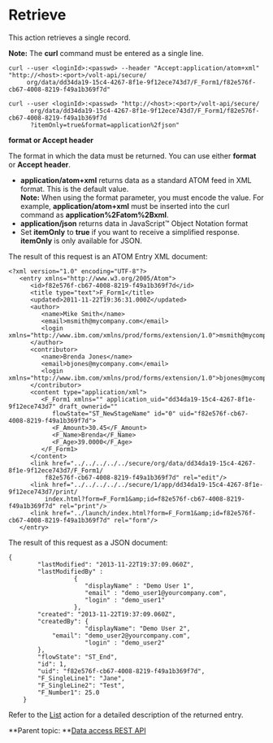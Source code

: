 # Retrieve 

This action retrieves a single record.

**Note:** The **curl** command must be entered as a single line.

```
curl --user <loginId>:<passwd> --header "Accept:application/atom+xml" "http://<host>:<port>/volt-api/secure/
     org/data/dd34da19-15c4-4267-8f1e-9f12ece743d7/F_Form1/f82e576f-cb67-4008-8219-f49a1b369f7d"

curl --user <loginId>:<passwd> "http://<host>:<port>/volt-api/secure/
      org/data/dd34da19-15c4-4267-8f1e-9f12ece743d7/F_Form1/f82e576f-cb67-4008-8219-f49a1b369f7d
      ?itemOnly=true&format=application%2fjson"
```

**format or Accept header**

The format in which the data must be returned. You can use either **format** or **Accept header**.

   - **application/atom+xml** returns data as a standard ATOM feed in XML format. This is the default value.<br>
        **Note:** When using the format parameter, you must encode the value. For example, **application/atom+xml** must be inserted into the curl command as **application%2Fatom%2Bxml**.
   -   **application/json** returns data in JavaScript™ Object Notation format
   -   Set **itemOnly** to **true** if you want to receive a simplified response. **itemOnly** is only available for JSON.

The result of this request is an ATOM Entry XML document:

```
<?xml version="1.0" encoding="UTF-8"?>
   <entry xmlns="http://www.w3.org/2005/Atom">
      <id>f82e576f-cb67-4008-8219-f49a1b369f7d</id>
      <title type="text">F_Form1</title>
      <updated>2011-11-22T19:36:31.000Z</updated>
      <author>
         <name>Mike Smith</name>
         <email>msmith@mycompany.com</email>
         <login xmlns="http://www.ibm.com/xmlns/prod/forms/extension/1.0">msmith@mycompany.com</login>
      </author>
      <contributor>
         <name>Brenda Jones</name>
         <email>bjones@mycompany.com</email>
         <login xmlns="http://www.ibm.com/xmlns/prod/forms/extension/1.0">bjones@mycompany.com</login>
      </contributor>
      <content type="application/xml">
         <F_Form1 xmlns="" application_uid="dd34da19-15c4-4267-8f1e-9f12ece743d7" draft_ownerid="" 
            flowState="ST_NewStageName" id="0" uid="f82e576f-cb67-4008-8219-f49a1b369f7d">
            <F_Amount>30.45</F_Amount>
            <F_Name>Brenda</F_Name>
            <F_Age>39.0000</F_Age>
         </F_Form1>
      </content>
      <link href="../../../../../secure/org/data/dd34da19-15c4-4267-8f1e-9f12ece743d7/F_Form1/
          f82e576f-cb67-4008-8219-f49a1b369f7d" rel="edit"/>
      <link href="../../../../../secure/1/app/dd34da19-15c4-4267-8f1e-9f12ece743d7/print/
          index.html?form=F_Form1&amp;id=f82e576f-cb67-4008-8219-f49a1b369f7d" rel="print"/>
      <link href="../launch/index.html?form=F_Form1&amp;id=f82e576f-cb67-4008-8219-f49a1b369f7d" rel="form"/>
   </entry>
```

The result of this request as a JSON document:

```
{
		"lastModified": "2013-11-22T19:37:09.060Z",
		"lastModifiedBy" :           
                  {             
                     "displayName" : "Demo User 1",
                     "email" : "demo_user1@yourcompany.com",
                     "login" : "demo_user1"           
                  },
		"created": "2013-11-22T19:37:09.060Z",
		"createdBy": {			
                     "displayName": "Demo User 2",
			"email": "demo_user2@yourcompany.com",
                     "login" : "demo_user2" 
		},
		"flowState": "ST_End",
		"id": 1,
		"uid": "f82e576f-cb67-4008-8219-f49a1b369f7d",
		"F_SingleLine1": "Jane",
		"F_SingleLine2": "Test",
		"F_Number1": 25.0
	}
```

Refer to the [List](ref_data_rest_api_list.md) action for a detailed description of the returned entry.

**Parent topic: **[Data access REST API](ref_data_access_rest_api.md)


